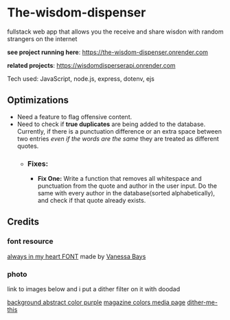 # The-wisdom-dispenser
fullstack web app that allows you the receive and share wisdon with random strangers on the internet

**see project running here**: https://the-wisdom-dispenser.onrender.com

**related projects**: https://wisdomdisperserapi.onrender.com

Tech used: JavaScript, node.js, express, dotenv, ejs

## Optimizations

- Need a feature to flag offensive content.  
- Need to check if **true duplicates** are being added to the database. Currently, if there is a punctuation difference or an extra space between two entries *even if the words are the same* they are treated as different quotes.
  - ### **Fixes:**
    - **Fix One:** Write a function that removes all whitespace and punctuation from the quote and author in the user input. Do the same with every author in the database(sorted alphabetically), and check if that quote already exists.


## Credits
### font resource
[always in my heart FONT](https://www.1001freefonts.com/always-in-my-heart.font) made by
[Vanessa Bays](http://bythebutterfly.com)

### photo
link to images below and i put a dither filter on it with doodad

[background abstract color purple](https://pixabay.com/illustrations/background-abstract-color-purple-7276646/)
[magazine colors media page](https://pixabay.com/photos/magazine-colors-media-page-806073/)
[dither-me-this](https://doodad.dev/dither-me-this/)
